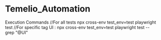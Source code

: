 # Temelio_Automation
Execution Commands
//For all tests
npx cross-env test_env=test playwright test
//For specific tag
UI :     npx cross-env test_env=test playwright test --grep "@UI"